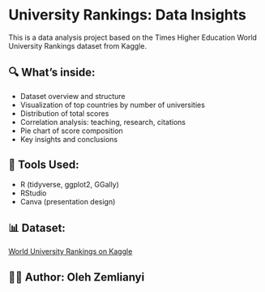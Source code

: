 # University Rankings: Data Insights

This is a data analysis project based on the Times Higher Education World University Rankings dataset from Kaggle.

## 🔍 **What’s inside:**
- Dataset overview and structure
- Visualization of top countries by number of universities
- Distribution of total scores
- Correlation analysis: teaching, research, citations
- Pie chart of score composition
- Key insights and conclusions

## 🧩 **Tools Used:**
- R (tidyverse, ggplot2, GGally)
- RStudio
- Canva (presentation design)

## 📊 **Dataset:**  
[World University Rankings on Kaggle](https://www.kaggle.com/datasets/mylesoneill/world-university-rankings)

## 👨‍💻 **Author:** Oleh Zemlianyi  
